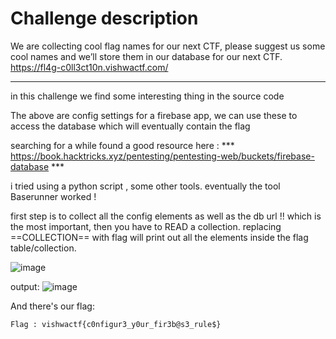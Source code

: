 # Challenge description

We are collecting cool flag names for our next CTF, please suggest us some cool names and we’ll store them in our database for our next CTF. https://fl4g-c0ll3ct10n.vishwactf.com/

-----------------------------------------------------------

in this challenge we find some interesting thing in the source code




The above are config settings for a firebase app, we can use these to access the database which will eventually contain the flag


searching for a while found a good resource here :
*** https://book.hacktricks.xyz/pentesting/pentesting-web/buckets/firebase-database ***

i tried using a python script , some other tools. eventually the tool Baserunner worked !

first step is to collect all the config elements as well as the db url !! which is the most important, then you have to READ a collection. replacing ==COLLECTION== with flag will print out all the elements inside the flag table/collection.

![image](https://user-images.githubusercontent.com/58823465/159277688-8f8e8fec-574f-4ac2-b8bb-616429eae4be.png)

output:
![image](https://user-images.githubusercontent.com/58823465/159277880-b3e912cf-f49c-4819-a251-9d397593b8cd.png)


And there's our flag:

``` Flag : vishwactf{c0nfigur3_y0ur_fir3b@s3_rule$} ```
